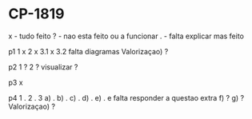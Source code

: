 # CP-1819

x - tudo feito
? - nao esta feito ou a funcionar
. - falta explicar mas feito

p1
	1 x
	2 x
	3.1 x
	3.2 falta diagramas
	Valorizaçao) ?
	
p2
	1 ?
	2 ?
	visualizar ?

p3 x

p4
	1 .
	2 .
	3	a) .
		b) .
		c) .
		d) .
		e) . e falta responder a questao extra
		f) ?
		g) ?
		Valorizaçao) ?
